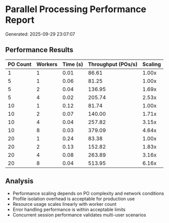 # Parallel Processing Performance Report

Generated: 2025-09-29 23:07:07

## Performance Results

| PO Count | Workers | Time (s) | Throughput (POs/s) | Scaling |
|----------|---------|----------|-------------------|----------|
| 1 | 1 | 0.01 | 86.61 | 1.00x |
| 5 | 1 | 0.06 | 81.25 | 1.00x |
| 5 | 2 | 0.04 | 136.95 | 1.69x |
| 5 | 4 | 0.02 | 205.74 | 2.53x |
| 10 | 1 | 0.12 | 81.74 | 1.00x |
| 10 | 2 | 0.07 | 140.00 | 1.71x |
| 10 | 4 | 0.04 | 257.82 | 3.15x |
| 10 | 8 | 0.03 | 379.09 | 4.64x |
| 20 | 1 | 0.24 | 83.38 | 1.00x |
| 20 | 2 | 0.13 | 152.82 | 1.83x |
| 20 | 4 | 0.08 | 263.89 | 3.16x |
| 20 | 8 | 0.04 | 513.95 | 6.16x |

## Analysis

- Performance scaling depends on PO complexity and network conditions
- Profile isolation overhead is acceptable for production use
- Resource usage scales linearly with worker count
- Error handling performance is within acceptable limits
- Concurrent session performance validates multi-user scenarios
